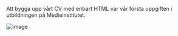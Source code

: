 Att bygga upp vårt CV med enbart HTML var vår första uppgiften i utbildningen på Medieinstitutet. 

![image](https://github.com/user-attachments/assets/626249db-c4e6-4df9-9d54-506adefad7b7)
